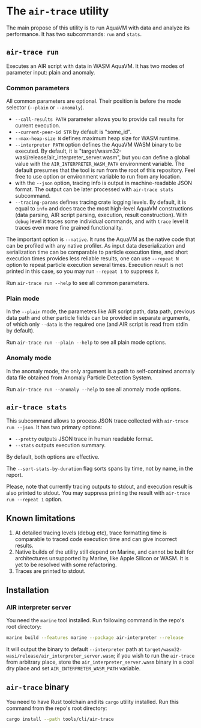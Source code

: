 # The `air-trace` utility

The main propose of this utility is to run AquaVM with data and analyze its performance.  It has two subcommands: `run` and `stats`.

## `air-trace run`

Executes an AIR script with data in WASM AquaVM.  It has two modes of parameter input: plain and anomaly.

### Common parameters
All common parameters are optional.  Their position is before the mode selector (`--plain` or `--anomaly`).

+ `--call-results PATH` parameter allows you to provide call results for current execution.
+ `--current-peer-id STR` by default is "some_id".
+ `--max-heap-size N` defines maximum heap size for WASM runtime.
+ `--interpreter PATH` option defines the AquaVM WASM binary to be executed.  By default, it is "target/wasm32-wasi/release/air_interpreter_server.wasm", but you can define a global value with the `AIR_INTERPRETER_WASM_PATH` environment variable.  The default presumes that the tool is run from the root of this repository.  Feel free to use option or environment variable to run from any location.
+ with the `--json` option, tracing info is output in machine-readable JSON format.  The output can be later processed with `air-trace stats` subcommand.
+ `--tracing-params` defines tracing crate logging levels.  By default, it is equal to `info` and does trace the most high-level AquaVM constructions (data parsing, AIR script parsing, execution, result construction).  With `debug` level it traces some individual commands, and with `trace` level it traces even more fine grained functionality.

The important option is `--native`.  It runs the AquaVM as the native code that can be profiled with any native profiler.  As input data deserialization and serialization time can be comparable to particle execution time, and short execution times provides less reliable results, one can use `--repeat N` option to repeat particle execution several times.  Execution result is not printed in this case, so you may run `--repeat 1` to suppress it.

Run `air-trace run --help` to see all common parameters.

### Plain mode
In the `--plain` mode, the parameters like AIR script path, data path, previous data path and other particle fields can be provided in separate arguments, of which only `--data` is the required one (and AIR script is read from stdin by default).

Run `air-trace run --plain --help` to see all plain mode options.

### Anomaly mode
In the anomaly mode, the only argument is a path to self-contained anomaly data file obtained from Anomaly Particle Detection System.

Run `air-trace run --anomaly --help` to see all anomaly mode options.

## `air-trace stats`

This subcommand allows to process JSON trace collected with `air-trace run --json`.  It has two primary options:

+ `--pretty` outputs JSON trace in human readable format.
+ `--stats` outputs execution summary.

By default, both options are effective.

The `--sort-stats-by-duration` flag sorts spans by time, not by name, in the report.

Please, note that currently tracing outputs to stdout, and execution result is also printed to stdout.  You may suppress printing the result with `air-trace run --repeat 1` option.

## Known limitations

1. At detailed tracing levels (debug etc), trace formatting time is comparable to traced code execution time and can give incorrect results.
2. Native builds of the utility still depend on Marine, and cannot be built for architectures unsupported by Marine, like Apple Silicon or WASM.  It is yet to be resolved with some refactoring.
3. Traces are printed to stdout.

## Installation

### AIR interpreter server

You need the `marine` tool installed.  Run following command in the repo's root directory:

``` sh
marine build --features marine --package air-interpreter --release
```

It will output the binary to default `--interpreter` path at `target/wasm32-wasi/release/air_interpreter_server.wasm`; if you wish to run the `air-trace` from arbitrary place, store the `air_interpreter_server.wasm` binary in a cool dry place and set `AIR_INTERPRETER_WASM_PATH` variable.

## `air-trace` binary

You need to have Rust toolchain and its `cargo` utility installed.  Run this command from the repo's root directory:

``` sh
cargo install --path tools/cli/air-trace
```
